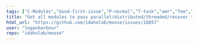 ```yaml
---
tags: ["C-Modules","Good-first-issue","P-normal","T-task","amr","fem","finite-elements","finite-volumes","multiphysics","object-oriented","parallel","simulation"]
title: "Get all modules to pass parallel/distributed/threaded/recover tests"
html_url: "https://github.com/idaholab/moose/issues/16857"
user: "loganharbour"
repo: "idaholab/moose"
---
```


